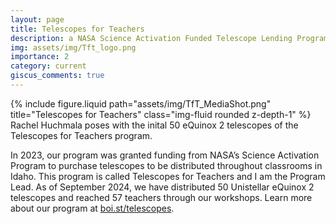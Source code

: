 ```yaml
---
layout: page
title: Telescopes for Teachers
description: a NASA Science Activation Funded Telescope Lending Program
img: assets/img/Tft_logo.png
importance: 2
category: current
giscus_comments: true
---
```


<div class="row justify-content-sm-center">
    <div class="col-sm mt-3 mt-md-0">
        {% include figure.liquid path="assets/img/TfT_MediaShot.png" title="Telescopes for Teachers" class="img-fluid rounded z-depth-1" %}
    </div>
</div>
<div class="caption">
    Rachel Huchmala poses with the inital 50 eQuinox 2 telescopes of the Telescopes for Teachers program.
</div>

In 2023, our program was granted funding from NASA’s Science Activation Program to purchase telescopes to be distributed throughout classrooms in Idaho. This program is called Telescopes for Teachers and I am the Program Lead. As of September 2024, we have distributed 50 Unistellar eQuinox 2 telescopes and reached 57 teachers through our workshops. Learn more about our program at [boi.st/telescopes](boi.st/telescopes).

